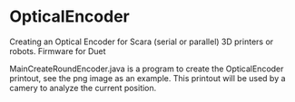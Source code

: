 # OpticalEncoder
Creating an Optical Encoder for Scara (serial or parallel) 3D printers or robots. Firmware for Duet

MainCreateRoundEncoder.java is a program to create the OpticalEncoder printout, see the png image as an example. This printout will be used by a camery to analyze the current position.

